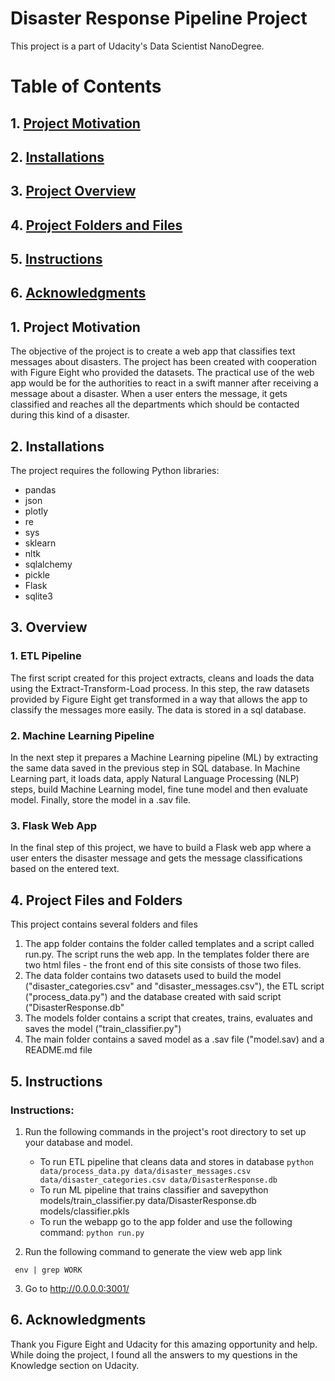 # Disaster Response Pipeline Project
This project is a part of Udacity's Data Scientist NanoDegree.

# Table of Contents

## 1. [Project Motivation](#motivation)
## 2. [Installations](#installations)
## 3. [Project Overview](#overview)
## 4. [Project Folders and Files](#files)
## 5. [Instructions](#instructions)
## 6. [Acknowledgments](#ack)

<a id='motivation'></a>
## 1. Project Motivation

The objective of the project is to create a web app that classifies text messages about disasters. The project has been created with cooperation with Figure Eight who provided the datasets.
The practical use of the web app would be for the authorities to react in a swift manner after receiving a message about a disaster. 
When a user enters the message, it gets classified and reaches all the departments which should be contacted during this kind of a disaster.

<a id='installations'></a>
## 2. Installations

The project requires the following Python libraries:

* pandas
* json
* plotly
* re
* sys
* sklearn
* nltk
* sqlalchemy
* pickle
* Flask
* sqlite3


<a id='overview'></a>
## 3. Overview

### 1.	ETL Pipeline

The first script created for this project extracts, cleans and loads the data using the Extract-Transform-Load process. 
In this step, the raw datasets provided by Figure Eight get transformed in a way that allows the app to classify the messages more easily. The data is stored in a sql database.

### 2.	Machine Learning Pipeline

In the next step it prepares a Machine Learning pipeline (ML) by extracting the same data saved in the previous step in SQL database. In Machine Learning part, it loads data, apply Natural Language Processing (NLP) steps, build Machine Learning model, fine tune model and then evaluate model. Finally, store the model in a .sav file.

### 3.	Flask Web App

In the final step of this project, we have to build a Flask web app where a user enters the disaster message and gets the message classifications based on the entered text.


<a id='files'></a>
## 4.	Project Files and Folders
This project contains several folders and files
1. The app folder contains the folder called templates and a script called  run.py. The script runs the web app. In the templates folder there are two html files - the front end of this site consists of those two files.
2. The data folder contains two datasets used to build the model ("disaster_categories.csv" and "disaster_messages.csv"), the ETL script ("process_data.py") and the database created with said script ("DisasterResponse.db"
3. The models folder contains a script that creates, trains, evaluates and saves the model ("train_classifier.py")
4. The main folder contains a saved model as a .sav file ("model.sav) and a README.md file

<a id='insttructions'></a>
## 5. Instructions
### Instructions:
1. Run the following commands in the project's root directory to set up your database and model.

    - To run ETL pipeline that cleans data and stores in database
        `python data/process_data.py data/disaster_messages.csv data/disaster_categories.csv data/DisasterResponse.db`
    - To run ML pipeline that trains classifier and savepython models/train_classifier.py data/DisasterResponse.db models/classifier.pkls
    - To run the webapp go to the app folder and use the following command: `python run.py`
2. Run the following command to generate the view web app link

<code> env | grep WORK </code>


3. Go to http://0.0.0.0:3001/


<a id='ack'></a>
## 6. Acknowledgments
Thank you Figure Eight and Udacity for this amazing opportunity and help. While doing the project, I found all the answers to my questions in the Knowledge section on Udacity.
